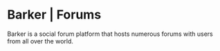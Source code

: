 # Barker | Forums

Barker is a social forum platform that hosts numerous forums with users from all over the world.
